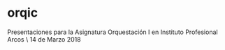 # orqic
Presentaciones para la Asignatura Orquestación I en Instituto Profesional Arcos \ 14 de Marzo 2018 
